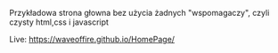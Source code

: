 Przykładowa strona głowna bez użycia żadnych "wspomagaczy", czyli czysty html,css i javascript

Live: https://waveoffire.github.io/HomePage/
